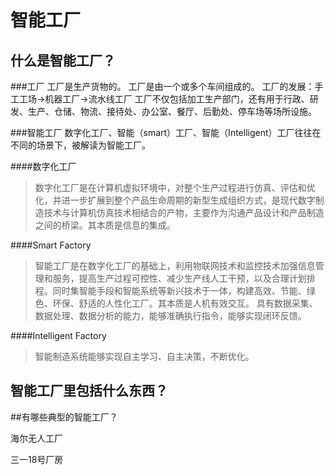 # 智能工厂

## 什么是智能工厂？

###工厂
工厂是生产货物的。
工厂是由一个或多个车间组成的。
工厂的发展：手工工场→机器工厂→流水线工厂
工厂不仅包括加工生产部门，还有用于行政、研发、生产、仓储、物流、接待处、办公室、餐厅、后勤处、停车场等场所设施。

###智能工厂
数字化工厂、智能（smart）工厂、智能（Intelligent）工厂往往在不同的场景下，被解读为智能工厂。

####数字化工厂
>数字化工厂是在计算机虚拟环境中，对整个生产过程进行仿真、评估和优化，并进一步扩展到整个产品生命周期的新型生成组织方式，是现代数字制造技术与计算机仿真技术相结合的产物，主要作为沟通产品设计和产品制造之间的桥梁。其本质是信息的集成。

####Smart Factory
>智能工厂是在数字化工厂的基础上，利用物联网技术和监控技术加强信息管理和服务，提高生产过程可控性、减少生产线人工干预，以及合理计划排程。同时集智能手段和智能系统等新兴技术于一体，构建高效、节能、绿色、环保、舒适的人性化工厂。其本质是人机有效交互。
具有数据采集、数据处理、数据分析的能力，能够准确执行指令，能够实现闭环反馈。

####Intelligent Factory
>智能制造系统能够实现自主学习、自主决策，不断优化。

## 智能工厂里包括什么东西？



##有哪些典型的智能工厂？

海尔无人工厂

三一18号厂房
